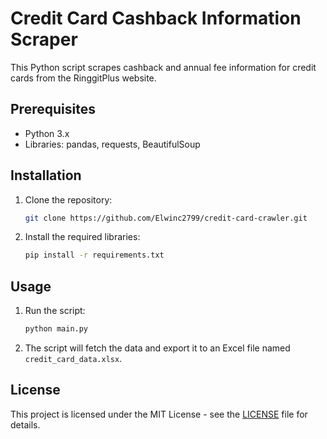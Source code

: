 # Credit Card Cashback Information Scraper

This Python script scrapes cashback and annual fee information for credit cards from the RinggitPlus website.

## Prerequisites

- Python 3.x
- Libraries: pandas, requests, BeautifulSoup

## Installation

1. Clone the repository:
   ```sh
   git clone https://github.com/Elwinc2799/credit-card-crawler.git
   ```

2. Install the required libraries:
   ```sh
   pip install -r requirements.txt
   ```

## Usage

1. Run the script:
   ```sh
   python main.py
   ```

2. The script will fetch the data and export it to an Excel file named `credit_card_data.xlsx`.

## License

This project is licensed under the MIT License - see the [LICENSE](LICENSE) file for details.
```
